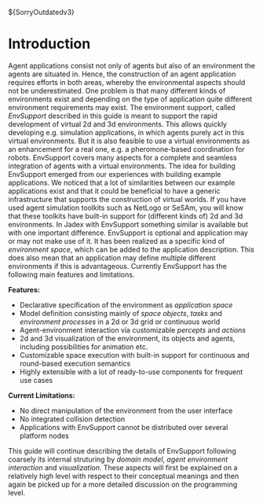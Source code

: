 ${SorryOutdatedv3}

# Introduction

Agent applications consist not only of agents but also of an environment the agents are situated in. Hence, the construction of an agent application requires efforts in both areas, whereby the environmental aspects should not be underestimated. One problem is that many different kinds of environments exist and depending on the type of application quite different environment requirements may exist. The environment support, called *EnvSupport* described in this guide is meant to support the rapid development of virtual 2d and 3d environments. This allows quickly developing e.g. simulation applications, in which agents purely act in this virtual environments. But it is also feasible to use a virtual environments as an enhancement for a real one, e.g. a pheromone-based coordination for robots. EnvSupport covers many aspects for a complete and seamless integration of agents with a virtual environments. The idea for building EnvSupport emerged from our experiences with building example applications. We noticed that a lot of similarities between our example applications exist and that it could be beneficial to have a generic infrastructure that supports the construction of virtual worlds. If you have used agent simulation toolkits such as NetLogo or SeSAm, you will know that these toolkits have built-in support for (different kinds of) 2d and 3d environments. In Jadex with EnvSupport something similar is available but with one important difference. EnvSupport is optional and application may or may not make use of it. It has been realized as a specific kind of *environment space*, which can be added to the application description. This does also mean that an application may define multiple different environments if this is advantageous. Currently EnvSupport has the following main features and limitations.

**Features:**

- Declarative specification of the environment as *application space*
- Model definition consisting mainly of *space objects*, *tasks* and *environment processes* in a 2d or 3d grid or continuous world
- Agent-environment interaction via customizable *percepts* and *actions*
- 2d and 3d visualization of the environment, its objects and agents, including possibilities for animation etc.
- Customizable space execution with built-in support for continuous and round-based execution semantics
- Highly extensible with a lot of ready-to-use components for frequent use cases

**Current Limitations:**

- No direct manipulation of the environment from the user interface
- No integrated collision detection
- Applications with EnvSupport cannot be distributed over several platform nodes

This guide will continue describing the details of EnvSupport following coarsely its internal struturing by *domain model*, *agent environment interaction* and *visualization*. These aspects will first be explained on a relatively high level with respect to their conceptual meanings and then again be picked up for a more detailed discussion on the programming level.
